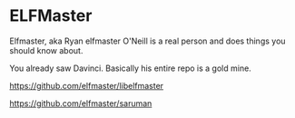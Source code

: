 # ELFMaster
Elfmaster, aka Ryan elfmaster O'Neill is a real person and does things you should know about.

You already saw Davinci. Basically his entire repo is a gold mine.

<https://github.com/elfmaster/libelfmaster>

<https://github.com/elfmaster/saruman>


